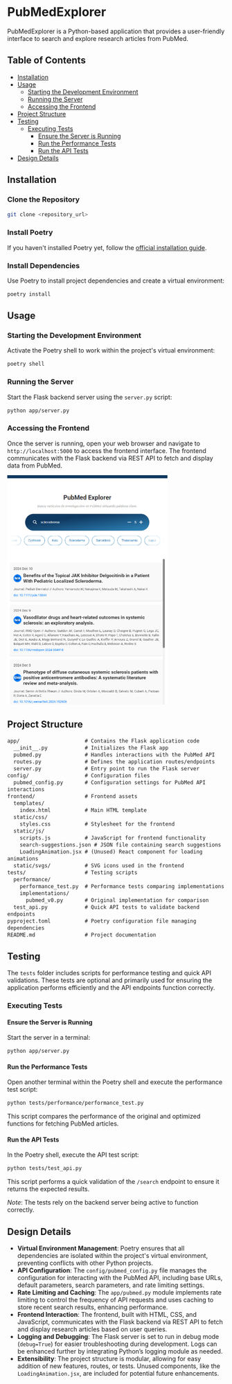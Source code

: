 
# PubMedExplorer

PubMedExplorer is a Python-based application that provides a user-friendly interface to search and explore research articles from PubMed.

## Table of Contents

- [Installation](#installation)
- [Usage](#usage)
  - [Starting the Development Environment](#starting-the-development-environment)
  - [Running the Server](#running-the-server)
  - [Accessing the Frontend](#accessing-the-frontend)
- [Project Structure](#project-structure)
- [Testing](#testing)
  - [Executing Tests](#executing-tests)
    - [Ensure the Server is Running](#ensure-the-server-is-running)
    - [Run the Performance Tests](#run-the-performance-tests)
    - [Run the API Tests](#run-the-api-tests)
- [Design Details](#design-details)

## Installation

### Clone the Repository

```bash
git clone <repository_url>
```

### Install Poetry

If you haven't installed Poetry yet, follow the [official installation guide](https://python-poetry.org/docs/#installation).

### Install Dependencies

Use Poetry to install project dependencies and create a virtual environment:

```bash
poetry install
```

## Usage

### Starting the Development Environment

Activate the Poetry shell to work within the project's virtual environment:

```bash
poetry shell
```

### Running the Server

Start the Flask backend server using the `server.py` script:

```bash
python app/server.py
```

### Accessing the Frontend

Once the server is running, open your web browser and navigate to `http://localhost:5000` to access the frontend interface. The frontend communicates with the Flask backend via REST API to fetch and display data from PubMed.

<img src="./screenshot.PNG" alt="PubMedExplorer Interface" width="370">

## Project Structure

```
app/                     # Contains the Flask application code
  __init__.py            # Initializes the Flask app
  pubmed.py              # Handles interactions with the PubMed API
  routes.py              # Defines the application routes/endpoints
  server.py              # Entry point to run the Flask server
config/                  # Configuration files
  pubmed_config.py       # Configuration settings for PubMed API interactions
frontend/                # Frontend assets
  templates/
    index.html           # Main HTML template
  static/css/
    styles.css           # Stylesheet for the frontend
  static/js/
    scripts.js           # JavaScript for frontend functionality
    search-suggestions.json # JSON file containing search suggestions
    LoadingAnimation.jsx # (Unused) React component for loading animations
  static/svgs/           # SVG icons used in the frontend
tests/                   # Testing scripts
  performance/
    performance_test.py  # Performance tests comparing implementations
    implementations/
      pubmed_v0.py       # Original implementation for comparison
  test_api.py            # Quick API tests to validate backend endpoints
pyproject.toml           # Poetry configuration file managing dependencies
README.md                # Project documentation
```

## Testing

The `tests` folder includes scripts for performance testing and quick API validations. These tests are optional and primarily used for ensuring the application performs efficiently and the API endpoints function correctly.

### Executing Tests

#### Ensure the Server is Running

Start the server in a terminal:

```bash
python app/server.py
```

#### Run the Performance Tests

Open another terminal within the Poetry shell and execute the performance test script:

```bash
python tests/performance/performance_test.py
```

This script compares the performance of the original and optimized functions for fetching PubMed articles.

#### Run the API Tests

In the Poetry shell, execute the API test script:

```bash
python tests/test_api.py
```

This script performs a quick validation of the `/search` endpoint to ensure it returns the expected results.

*Note*: The tests rely on the backend server being active to function correctly.

## Design Details

- **Virtual Environment Management**: Poetry ensures that all dependencies are isolated within the project's virtual environment, preventing conflicts with other Python projects.
- **API Configuration**: The `config/pubmed_config.py` file manages the configuration for interacting with the PubMed API, including base URLs, default parameters, search parameters, and rate limiting settings.
- **Rate Limiting and Caching**: The `app/pubmed.py` module implements rate limiting to control the frequency of API requests and uses caching to store recent search results, enhancing performance.
- **Frontend Interaction**: The frontend, built with HTML, CSS, and JavaScript, communicates with the Flask backend via REST API to fetch and display research articles based on user queries.
- **Logging and Debugging**: The Flask server is set to run in debug mode (`debug=True`) for easier troubleshooting during development. Logs can be enhanced further by integrating Python’s logging module as needed.
- **Extensibility**: The project structure is modular, allowing for easy addition of new features, routes, or tests. Unused components, like the `LoadingAnimation.jsx`, are included for potential future enhancements.
